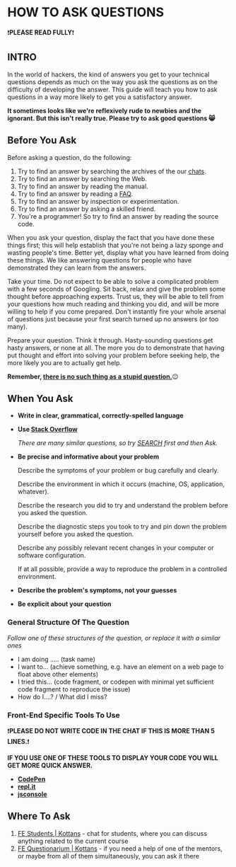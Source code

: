 # HOW TO ASK QUESTIONS
:heavy_exclamation_mark:**PLEASE READ FULLY**:heavy_exclamation_mark:
## INTRO
In the world of hackers, the kind of answers you get to your technical questions depends as much on the way you ask the questions as on the difficulty of developing the answer. This guide will teach you how to ask questions in a way more likely to get you a satisfactory answer.

**It sometimes looks like we're reflexively rude to newbies and the ignorant. But this isn't really true. Please try to ask good questions :smile_cat:**

## Before You Ask
Before asking a question, do the following:
1. Try to find an answer by searching the archives of the our [chats](https://github.com/babayK0/frontend/edit/master/HTAQ.md#where-to-ask).
2. Try to find an answer by searching the Web.
3. Try to find an answer by reading the manual.
4. Try to find an answer by reading a [FAQ](https://github.com/kottans/frontend/blob/master/faq.md).
5. Try to find an answer by inspection or experimentation.
6. Try to find an answer by asking a skilled friend.
7. You're a programmer! So try to find an answer by reading the source code.

When you ask your question, display the fact that you have done these things first; this will help establish that you're not being a lazy sponge and wasting people's time. Better yet, display what you have learned from doing these things. We like answering questions for people who have demonstrated they can learn from the answers.

Take your time. Do not expect to be able to solve a complicated problem with a few seconds of Googling. Sit back, relax and give the problem some thought before approaching experts. Trust us, they will be able to tell from your questions how much reading and thinking you did, and will be more willing to help if you come prepared. Don't instantly fire your whole arsenal of questions just because your first search turned up no answers (or too many).

Prepare your question. Think it through. Hasty-sounding questions get hasty answers, or none at all. The more you do to demonstrate that having put thought and effort into solving your problem before seeking help, the more likely you are to actually get help.

**Remember, [there is no such thing as a stupid question.](https://en.wikipedia.org/wiki/No_such_thing_as_a_stupid_question)**:wink:

## When You Ask
* **Write in clear, grammatical, correctly-spelled language**
* **Use [Stack Overflow](https://stackoverflow.com/)** 

    _There are many similar questions, so try [SEARCH](https://stackoverflow.com/search?q=) first and then Ask._

* **Be precise and informative about your problem**

     Describe the symptoms of your problem or bug carefully and clearly.
     
     Describe the environment in which it occurs (machine, OS, application, whatever).
     
     Describe the research you did to try and understand the problem before you asked the question.
     
     Describe the diagnostic steps you took to try and pin down the problem yourself before you asked the question.
     
     Describe any possibly relevant recent changes in your computer or software configuration.
     
     If at all possible, provide a way to reproduce the problem in a controlled environment.

* **Describe the problem's symptoms, not your guesses**

* **Be explicit about your question**

### General Structure Of The Question
_Follow one of these structures of the question, or replace it with a similar ones_
* I am doing ..... (task name)
* I want to... (achieve something, e.g. have an element on a web page to float above other elements)
* I tried this... (code fragment, or codepen with minimal yet sufficient code fragment to reproduce the issue)
* How do I....? / What did I miss?

### Front-End Specific Tools To Use
:heavy_exclamation_mark:**PLEASE DO NOT WRITE CODE IN THE CHAT IF THIS IS MORE THAN 5 LINES.**:heavy_exclamation_mark:

**IF YOU USE ONE OF THESE TOOLS TO DISPLAY YOUR CODE YOU WILL GET MORE QUICK ANSWER.**
* **[CodePen](https://codepen.io/)**
* **[repl.it](https://repl.it/)**
* **[jsconsole](https://jsconsole.com/?q=console.log(%27AA%27))**
## Where To Ask
1. [FE Students | Kottans](https://t.me/joinchat/DmX0JBHVkEhV1us2HdMmpA) - chat for students, where you can discuss anything related to the current course
2. [FE Questionarium | Kottans](https://t.me/joinchat/DmX0JAl-mh5W0jrWli8Ycw) - if you need a help of one of the mentors, or maybe from all of them simultaneously, you can ask it there
